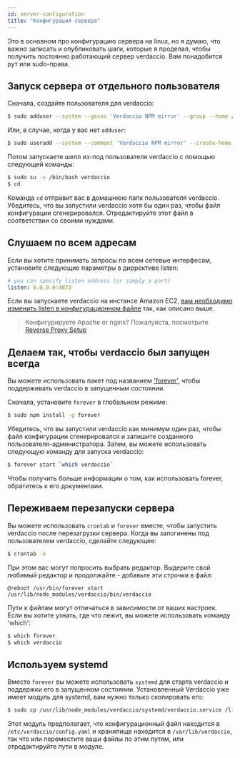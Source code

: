 ```yaml
---
id: server-configuration
title: "Конфигурация сервера"
---
```


Это в основном про конфигурацию сервера на linux, но я думаю, что важно записать и опубликовать шаги, которые я проделал, чтобы получить постоянно работающий сервер verdaccio. Вам понадобится рут или sudo-права.

## Запуск сервера от отдельного пользователя

Сначала, создайте пользователя для verdaccio:

```bash
$ sudo adduser --system --gecos 'Verdaccio NPM mirror' --group --home /var/lib/verdaccio verdaccio
```

Или, в случае, когда у вас нет `adduser`:

```bash
$ sudo useradd --system --comment 'Verdaccio NPM mirror' --create-home --home-dir /var/lib/verdaccio --shell /sbin/nologin verdaccio
```

Потом запускаете шелл из-под пользователя verdaccio с помощью следующей команды:

```bash
$ sudo su -s /bin/bash verdaccio
$ cd
```

Команда `cd` отправит вас в домашнюю папк пользователя verdaccio. Убедитесь, что вы запустили verdaccio хотя бы один раз, чтобы файл конфигурации сгенерировался. Отредактируйте этот файл в соответствии со своими нуждами.

## Слушаем по всем адресам

Если вы хотите принимать запросы по всем сетевые интерфесам, установите следующие параметры в диррективе listen:

```yaml
# you can specify listen address (or simply a port)
listen: 0.0.0.0:4873
```

Если вы запускаете verdaccio на инстансе Amazon EC2, [вам необходимо изменить listen в конфигурационном файле](https://github.com/verdaccio/verdaccio/issues/314#issuecomment-327852203) так, как описано выше.

> Конфигурируете Apache or nginx? Пожалуйста, посмотрите [Reverse Proxy Setup](reverse-proxy.md)

## Делаем так, чтобы verdaccio был запущен всегда

Вы можете использовать пакет под названием ['forever'](https://github.com/nodejitsu/forever), чтобы поддерживать verdaccio в запущенным состоянии.

Сначала, установите `forever` в глобальном режиме:

```bash
$ sudo npm install -g forever
```

Убедитесь, что вы запустили verdaccio как минимум один раз, чтобы файл конфигурации сгенерировался и запишите созданного пользователя-администратора. Затем, вы можете использовать следующую команду для запуска verdaccio:

```bash
$ forever start `which verdaccio`
```

Чтобы получить больше информации о том, как использовать forever, обратитесь к его документаии.

## Переживаем перезапуски сервера

Вы можете использовать `crontab` и `forever` вместе, чтобы запустить verdaccio после перезагрузки сервера. Когда вы залогинены под пользователем verdaccio, сделайте следующее:

```bash
$ crontab -e
```

При этом вас могут попросить выбрать редактор. Выдерите свой любимый редактор и продолжайте - добавьте эти строчки в файл:

    @reboot /usr/bin/forever start /usr/lib/node_modules/verdaccio/bin/verdaccio
    

Пути к файлам могут отличаться в зависимости от ваших настроек. Если вы хотите узнать, где что лежит, вы можете использовать команду 'which':

```bash
$ which forever
$ which verdaccio
```

## Используем systemd

Вместо `forever` вы можете использовать `systemd` для старта verdaccio и поддержки его в запущенном состоянии. Установленный Verdaccio уже имеет модуль для systemd, вам нужно только скопировать его:

```bash
$ sudo cp /usr/lib/node_modules/verdaccio/systemd/verdaccio.service /lib/systemd/system/ && sudo systemctl daemon-reload
```

Этот модуль предполагает, что конфигурационный файл находится в `/etc/verdaccio/config.yaml` и хранилище находится в `/var/lib/verdaccio`, так что или переместите ваши файлы по этим путям, или отредактируйте пути в модуле.